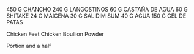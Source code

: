 450 G CHANCHO
240 G LANGOSTINOS
60 G CASTAÑA DE AGUA
60 G SHITAKE
24 G MAICENA
30 G SAL DIM SUM
40 G AGUA
150 G GEL DE PATAS

Chicken Feet
Chicken Boullion Powder

Portion and a half
